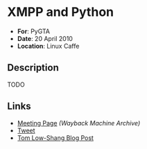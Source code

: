 # XMPP and Python

* **For**: PyGTA
* **Date**: 20 April 2010
* **Location**: Linux Caffe

## Description

TODO

## Links

* [Meeting Page](https://web.archive.org/web/20110809204818/http://pygta.org/2010-04/jabber/) _(Wayback Machine Archive)_
* [Tweet](https://twitter.com/pygta/status/12116557989)
* [Tom Low-Shang Blog Post](http://tomlowshang.blogspot.ca/2010/04/xmpp.html)